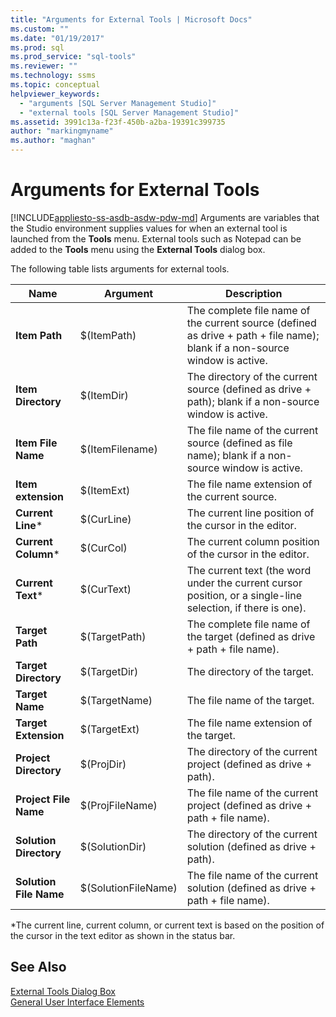 ```yaml
---
title: "Arguments for External Tools | Microsoft Docs"
ms.custom: ""
ms.date: "01/19/2017"
ms.prod: sql
ms.prod_service: "sql-tools"
ms.reviewer: ""
ms.technology: ssms
ms.topic: conceptual
helpviewer_keywords: 
  - "arguments [SQL Server Management Studio]"
  - "external tools [SQL Server Management Studio]"
ms.assetid: 3991c13a-f23f-450b-a2ba-19391c399735
author: "markingmyname"
ms.author: "maghan"
---
```

# Arguments for External Tools
[!INCLUDE[appliesto-ss-asdb-asdw-pdw-md](../includes/appliesto-ss-asdb-asdw-pdw-md.md)]
Arguments are variables that the Studio environment supplies values for when an external tool is launched from the **Tools** menu. External tools such as Notepad can be added to the **Tools** menu using the **External Tools** dialog box.  
  
The following table lists arguments for external tools.  
  
|Name|Argument|Description|  
|--------|------------|---------------|  
|**Item Path**|$(ItemPath)|The complete file name of the current source (defined as drive + path + file name); blank if a non-source window is active.|  
|**Item Directory**|$(ItemDir)|The directory of the current source (defined as drive + path); blank if a non-source window is active.|  
|**Item File Name**|$(ItemFilename)|The file name of the current source (defined as file name); blank if a non-source window is active.|  
|**Item extension**|$(ItemExt)|The file name extension of the current source.|  
|**Current Line***|$(CurLine)|The current line position of the cursor in the editor.|  
|**Current Column***|$(CurCol)|The current column position of the cursor in the editor.|  
|**Current Text***|$(CurText)|The current text (the word under the current cursor position, or a single-line selection, if there is one).|  
|**Target Path**|$(TargetPath)|The complete file name of the target (defined as drive + path + file name).|  
|**Target Directory**|$(TargetDir)|The directory of the target.|  
|**Target Name**|$(TargetName)|The file name of the target.|  
|**Target Extension**|$(TargetExt)|The file name extension of the target.|  
|**Project Directory**|$(ProjDir)|The directory of the current project (defined as drive + path).|  
|**Project File Name**|$(ProjFileName)|The file name of the current project (defined as drive + path + file name).|  
|**Solution Directory**|$(SolutionDir)|The directory of the current solution (defined as drive + path).|  
|**Solution File Name**|$(SolutionFileName)|The file name of the current solution (defined as drive + path + file name).|  
  
*The current line, current column, or current text is based on the position of the cursor in the text editor as shown in the status bar.  
  
## See Also  
[External Tools Dialog Box](../ssms/external-tools-dialog-box.md)  
[General User Interface Elements](../ssms/general-user-interface-elements.md)  
  
